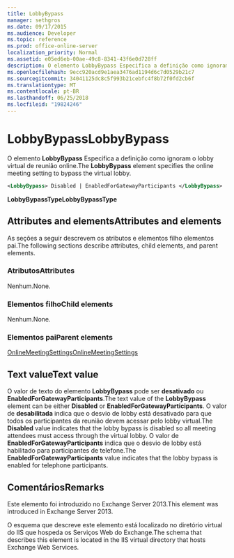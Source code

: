 ```yaml
---
title: LobbyBypass
manager: sethgros
ms.date: 09/17/2015
ms.audience: Developer
ms.topic: reference
ms.prod: office-online-server
localization_priority: Normal
ms.assetid: e05ed6eb-00ae-49c8-8341-43f6e0d728ff
description: O elemento LobbyBypass Especifica a definição como ignoram o lobby virtual de reunião online.
ms.openlocfilehash: 9ecc920acd9e1aea3476ad1194d6c7d0529b21c7
ms.sourcegitcommit: 34041125dc8c5f993b21cebfc4f8b72f0fd2cb6f
ms.translationtype: MT
ms.contentlocale: pt-BR
ms.lasthandoff: 06/25/2018
ms.locfileid: "19824246"
---
```

# <a name="lobbybypass"></a><span data-ttu-id="738f6-103">LobbyBypass</span><span class="sxs-lookup"><span data-stu-id="738f6-103">LobbyBypass</span></span>

<span data-ttu-id="738f6-104">O elemento **LobbyBypass** Especifica a definição como ignoram o lobby virtual de reunião online.</span><span class="sxs-lookup"><span data-stu-id="738f6-104">The **LobbyBypass** element specifies the online meeting setting to bypass the virtual lobby.</span></span> 
  
```XML
<LobbyBypass> Disabled | EnabledForGatewayParticipants </LobbyBypass>
```

 <span data-ttu-id="738f6-105">**LobbyBypassType**</span><span class="sxs-lookup"><span data-stu-id="738f6-105">**LobbyBypassType**</span></span>
## <a name="attributes-and-elements"></a><span data-ttu-id="738f6-106">Attributes and elements</span><span class="sxs-lookup"><span data-stu-id="738f6-106">Attributes and elements</span></span>

<span data-ttu-id="738f6-107">As seções a seguir descrevem os atributos e elementos filho elementos pai.</span><span class="sxs-lookup"><span data-stu-id="738f6-107">The following sections describe attributes, child elements, and parent elements.</span></span>
  
### <a name="attributes"></a><span data-ttu-id="738f6-108">Atributos</span><span class="sxs-lookup"><span data-stu-id="738f6-108">Attributes</span></span>

<span data-ttu-id="738f6-109">Nenhum.</span><span class="sxs-lookup"><span data-stu-id="738f6-109">None.</span></span>
  
### <a name="child-elements"></a><span data-ttu-id="738f6-110">Elementos filho</span><span class="sxs-lookup"><span data-stu-id="738f6-110">Child elements</span></span>

<span data-ttu-id="738f6-111">Nenhum.</span><span class="sxs-lookup"><span data-stu-id="738f6-111">None.</span></span>
  
### <a name="parent-elements"></a><span data-ttu-id="738f6-112">Elementos pai</span><span class="sxs-lookup"><span data-stu-id="738f6-112">Parent elements</span></span>

[<span data-ttu-id="738f6-113">OnlineMeetingSettings</span><span class="sxs-lookup"><span data-stu-id="738f6-113">OnlineMeetingSettings</span></span>](onlinemeetingsettings.md)
  
## <a name="text-value"></a><span data-ttu-id="738f6-114">Text value</span><span class="sxs-lookup"><span data-stu-id="738f6-114">Text value</span></span>

<span data-ttu-id="738f6-115">O valor de texto do elemento **LobbyBypass** pode ser **desativado** ou **EnabledForGatewayParticipants**.</span><span class="sxs-lookup"><span data-stu-id="738f6-115">The text value of the **LobbyBypass** element can be either **Disabled** or **EnabledForGatewayParticipants**.</span></span> <span data-ttu-id="738f6-116">O valor de **desabilitada** indica que o desvio de lobby está desativado para que todos os participantes da reunião devem acessar pelo lobby virtual.</span><span class="sxs-lookup"><span data-stu-id="738f6-116">The **Disabled** value indicates that the lobby bypass is disabled so all meeting attendees must access through the virtual lobby.</span></span> <span data-ttu-id="738f6-117">O valor de **EnabledForGatewayParticipants** indica que o desvio de lobby está habilitado para participantes de telefone.</span><span class="sxs-lookup"><span data-stu-id="738f6-117">The **EnabledForGatewayParticipants** value indicates that the lobby bypass is enabled for telephone participants.</span></span> 
  
## <a name="remarks"></a><span data-ttu-id="738f6-118">Comentários</span><span class="sxs-lookup"><span data-stu-id="738f6-118">Remarks</span></span>

<span data-ttu-id="738f6-119">Este elemento foi introduzido no Exchange Server 2013.</span><span class="sxs-lookup"><span data-stu-id="738f6-119">This element was introduced in Exchange Server 2013.</span></span>
  
<span data-ttu-id="738f6-120">O esquema que descreve este elemento está localizado no diretório virtual do IIS que hospeda os Serviços Web do Exchange.</span><span class="sxs-lookup"><span data-stu-id="738f6-120">The schema that describes this element is located in the IIS virtual directory that hosts Exchange Web Services.</span></span>
  

